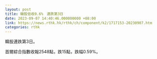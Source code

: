 ```yaml
---
layout: post
title: 韓股低收0.6%　連跌第3日
date: 2023-09-07 14:40:46.000000000 +08:00
link: https://news.rthk.hk/rthk/ch/component/k2/1717153-20230907.htm
categories: rthk
---
```


韓股連跌第3日。

首爾綜合指數收報2548點，跌15點，跌幅0.59%。
